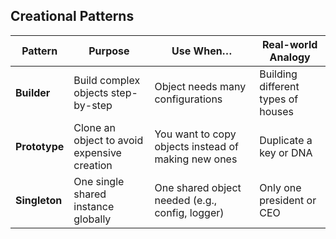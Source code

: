 ## Creational Patterns
| Pattern       | Purpose                                     | Use When…                                           | Real-world Analogy                 |
| ------------- | ------------------------------------------- | --------------------------------------------------- | ---------------------------------- |
| **Builder**   | Build complex objects step-by-step          | Object needs many configurations                    | Building different types of houses |
| **Prototype** | Clone an object to avoid expensive creation | You want to copy objects instead of making new ones | Duplicate a key or DNA             |
| **Singleton** | One single shared instance globally         | One shared object needed (e.g., config, logger)     | Only one president or CEO          |
